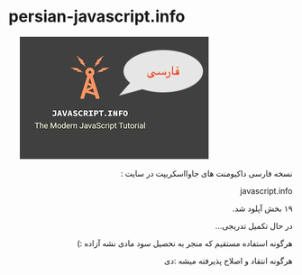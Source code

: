 # persian-javascript.info

<div style="margin : 0px 20px;"><img src="img.jpeg"/></div>
<p dir='rtl' align='right'>نسخه فارسی داکیومنت های جاوااسکریپت در سایت :</p>
<p dir='rtl' align='right'>javascript.info</p>
<p dir='rtl' align='right'>۱۹ بخش آپلود شد.</p>
<p dir='rtl' align='right'>در حال تکمیل تدریجی...</p>
<p dir='rtl' align='right'>هرگونه استفاده مستقیم که منجر به نحصیل سود مادی نشه آزاده :)</p>
<p dir='rtl' align='right'>هرگونه انتقاد و اصلاح پذیرفته میشه :دی</p>
